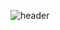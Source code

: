 ![header](https://capsule-render.vercel.app/api?type=waving&color=_hexcode=default(#FFA7A7)&height=300&section=header&text=capsule%20render&fontSize=90)

